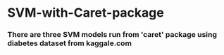 # SVM-with-Caret-package
### There are three SVM models run from 'caret' package using diabetes dataset from kaggale.com
